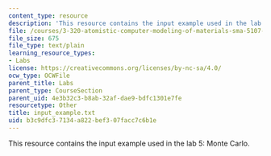 ```yaml
---
content_type: resource
description: 'This resource contains the input example used in the lab 5: Monte Carlo.'
file: /courses/3-320-atomistic-computer-modeling-of-materials-sma-5107-spring-2005/b3c9dfc37134a822bef307facc7c6b1e_input_example.txt
file_size: 675
file_type: text/plain
learning_resource_types:
- Labs
license: https://creativecommons.org/licenses/by-nc-sa/4.0/
ocw_type: OCWFile
parent_title: Labs
parent_type: CourseSection
parent_uid: 4e3b32c3-b8ab-32af-dae9-bdfc1301e7fe
resourcetype: Other
title: input_example.txt
uid: b3c9dfc3-7134-a822-bef3-07facc7c6b1e
---
```

This resource contains the input example used in the lab 5: Monte Carlo.